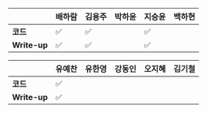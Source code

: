 |              | 배하람 | 김용주 | 박하윤 | 지승윤 | 백하현 |
| ------------ | ------ | ------ | ------ | ------ | ------ |
| **코드**     |:white_check_mark:| :white_check_mark: |        |       :white_check_mark: |        |
| **Write-up** |:white_check_mark:| :white_check_mark: |        |      :white_check_mark:  |        |

| 				| 유예찬 | 유한영 | 강동인 | 오지혜 | 김기철 |
| ------------  | ------ | ------ | ------ | ------ | ------ |
| **코드** 	   |:white_check_mark:| 		 |		 |		 |		 |
| **Write-up** |:white_check_mark:|		  |		  |		  |		  |

